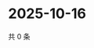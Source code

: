 # 2025-10-16

共 0 条

<!-- BEGIN ZHIHUVIDEO -->
<!-- 最后更新时间 Thu Oct 16 2025 04:13:15 GMT+0800 (China Standard Time) -->

<!-- END ZHIHUVIDEO -->
